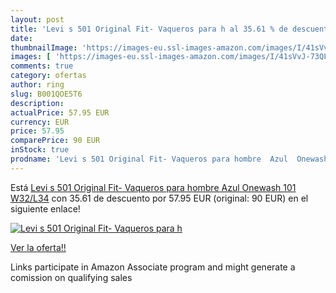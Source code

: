 ```yaml
---
layout: post
title: 'Levi s 501 Original Fit- Vaqueros para h al 35.61 % de descuento'
date: 
thumbnailImage: 'https://images-eu.ssl-images-amazon.com/images/I/41sVvJ-73QL._SL200_.jpg'
images: [ 'https://images-eu.ssl-images-amazon.com/images/I/41sVvJ-73QL._SL200_.jpg' ]
comments: true
category: ofertas
author: ring
slug: B001QOE5T6
description:
actualPrice: 57.95 EUR
currency: EUR
price: 57.95
comparePrice: 90 EUR
inStock: true
prodname: 'Levi s 501 Original Fit- Vaqueros para hombre  Azul  Onewash 101   W32/L34'
---
```


Está [Levi s 501 Original Fit- Vaqueros para hombre  Azul  Onewash 101   W32/L34](https://www.amazon.es/dp/B001QOE5T6/?tag=tolees-21) con 35.61 de descuento por 57.95 EUR (original: 90 EUR) en el siguiente enlace!

[![Levi s 501 Original Fit- Vaqueros para h](https://images-eu.ssl-images-amazon.com/images/I/41sVvJ-73QL._SL200_.jpg)](https://www.amazon.es/dp/B001QOE5T6/?tag=tolees-21)

[Ver la oferta!!](https://www.amazon.es/dp/B001QOE5T6/?tag=tolees-21)

Links participate in Amazon Associate program and might generate a comission on qualifying sales


